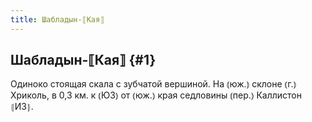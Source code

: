 ```yaml
---
title: Шабладын-⟦Кая⟧
---
```

## Шабладын-⟦Кая⟧ {#1}

Одиноко стоящая скала с зубчатой вершиной. На ⦅юж.⦆ склоне ⦅г.⦆ Хриколь, в 0,3 км. к ⦅ЮЗ⦆ от ⦅юж.⦆ края седловины ⦅пер.⦆ Каллистон ⦃И3⦄.
